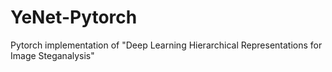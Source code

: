 # YeNet-Pytorch
Pytorch implementation of "Deep Learning Hierarchical Representations for Image Steganalysis"
